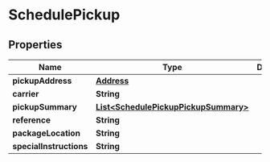 

# SchedulePickup

## Properties

Name | Type | Description | Notes
------------ | ------------- | ------------- | -------------
**pickupAddress** | [**Address**](Address.md) |  |  [optional]
**carrier** | **String** |  |  [optional]
**pickupSummary** | [**List&lt;SchedulePickupPickupSummary&gt;**](SchedulePickupPickupSummary.md) |  |  [optional]
**reference** | **String** |  |  [optional]
**packageLocation** | **String** |  |  [optional]
**specialInstructions** | **String** |  |  [optional]



